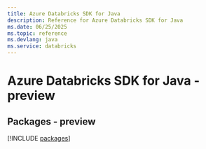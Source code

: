 ```yaml
---
title: Azure Databricks SDK for Java
description: Reference for Azure Databricks SDK for Java
ms.date: 06/25/2025
ms.topic: reference
ms.devlang: java
ms.service: databricks
---
```

# Azure Databricks SDK for Java - preview
## Packages - preview
[!INCLUDE [packages](databricks-index.md)]